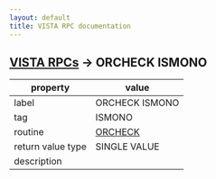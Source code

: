 ```yaml
---
layout: default
title: VISTA RPC documentation
---
```




## [VISTA RPCs](TableOfContent.md) &#8594; ORCHECK ISMONO 

 property | value 
--- | --- 
 label | ORCHECK ISMONO
 tag | ISMONO
 routine | [ORCHECK](http://code.osehra.org/dox/Routine_ORCHECK_source.html)
 return value type | SINGLE VALUE
 description | 